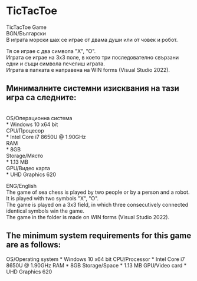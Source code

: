 # TicTacToe
TicTacToe Game<br>
BGN/Български<br>
В играта морски шах се играе от двама души или от човек и робот.

Тя се играе с два символа "Х", "О".<br>
Играта се играе на 3х3 поле, в което три последователно свързани едни и същи символа печелиш играта.<br>
Играта в папката е направена на WIN forms (Visual Studio 2022).<br>

<h2><b>Минималните системни изисквания на тази игра са следните:</b></h2><br>
OS/Операционна система<br> 
* Windows 10 x64 bit<br>
CPU/Процесор <br>
* Intel Core i7 8650U @ 1.90GHz <br>
RAM <br>
* 8GB <br>
Storage/Място<br>
* 1.13 MB<br>
GPU/Видео карта<br>
* UHD Graphics 620<br>

  ENG/English<br>
The game of sea chess is played by two people or by a person and a robot.<br>
It is played with two symbols "X", "O".<br>
The game is played on a 3x3 field, in which three consecutively connected identical symbols win the game.<br>
The game in the folder is made on WIN forms (Visual Studio 2022).<br>

<h2><b>The minimum system requirements for this game are as follows:</b></h2>
OS/Operating system
* Windows 10 x64 bit
CPU/Processor
* Intel Core i7 8650U @ 1.90GHz
RAM
* 8GB
Storage/Space
* 1.13 MB
GPU/Video card
* UHD Graphics 620
